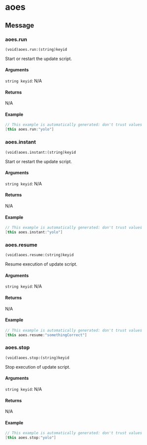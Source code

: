 # aoes
## Message
### **aoes.run**
`(void)aoes.run:(string)keyid `

Start or restart the update script.
#### Arguments
`string keyid`: N/A

#### Returns
N/A


#### Example
``` cpp
// This example is automatically generated: don't trust values
[this aoes.run:"yolo"]
```
### **aoes.instant**
`(void)aoes.instant:(string)keyid `

Start or restart the update script.
#### Arguments
`string keyid`: N/A

#### Returns
N/A


#### Example
``` cpp
// This example is automatically generated: don't trust values
[this aoes.instant:"yolo"]
```
### **aoes.resume**
`(void)aoes.resume:(string)keyid `

Resume execution of update script.
#### Arguments
`string keyid`: N/A

#### Returns
N/A


#### Example
``` cpp
// This example is automatically generated: don't trust values
[this aoes.resume:"somethingCorrect"]
```
### **aoes.stop**
`(void)aoes.stop:(string)keyid `

Stop execution of update script.
#### Arguments
`string keyid`: N/A

#### Returns
N/A


#### Example
``` cpp
// This example is automatically generated: don't trust values
[this aoes.stop:"yolo"]
```


